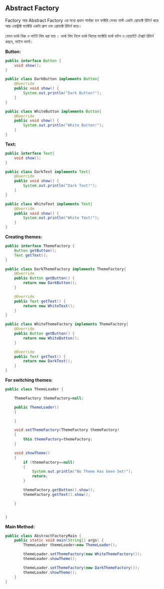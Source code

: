 ## Abstract Factory 

Factory আর Abstract Factory  এর মধ্যে প্রধান পার্থক্য হল ফাক্টরি মেথড যাস্ট একটা প্রোডাক্ট
রিটার্ন করে আর এবস্ট্রাক্ট ফ্যাক্টরি একটা গ্রুপ ওফ প্রোডাক্ট রিটার্ন করে। 

যেমন ডার্ক থিক ও লাইট থিম ধরা যায় । ডার্ক থিম নিলে ডার্ক থিমের ফ্যাক্টরি ডার্ক বাটন ও 
হোয়াইট টেক্সট রিটার্ন করবে, ভাইস ভার্সা। 

**Button:**
```java
public interface Button {
    void show();
}
```

```java
public class DarkButton implements Button{
    @Override
    public void show() {
        System.out.println("Dark Button!");
    }
}
```
```java
public class WhiteButton implements Button{
    @Override
    public void show() {
        System.out.println("White Button!");
    }
}
```
**Text:**
```java
public interface Text{
    void show();
}

```
```java
public class DarkText implements Text{
    @Override
    public void show() {
        System.out.println("Dark Text!");
    }
}
```
```java
public class WhiteText implements Text{
    @Override
    public void show() {
        System.out.println("White Text!");
    }
}
```
**Creating themes:**
```java
public interface ThemeFactory {
    Button getButton();
    Text getText();
}
```
```java
public class DarkThemeFactory implements ThemeFactory{
    @Override
    public Button getButton() {
        return new DarkButton();
    }

    @Override
    public Text getText() {
        return new WhiteText();
    }
}
```
```java
public class WhiteThemeFactory implements ThemeFactory{
    @Override
    public Button getButton() {
        return new WhiteButton();
    }

    @Override
    public Text getText() {
        return new DarkText();
    }
}
```
**For switching themes:**
```java
public class ThemeLoader {

    ThemeFactory themeFactory=null;

    public ThemeLoader()
    {

    }

    void setThemeFactory(ThemeFactory themeFactory)
    {
        this.themeFactory=themeFactory;
    }

    void showTheme()
    {
        if (themeFactory==null)
        {
            System.out.println("No Theme Has been Set!");
            return;
        }

        themeFactory.getButton().show();
        themeFactory.getText().show();

    }


}
```
**Main Method:**
```java
public class AbstractFactoryMain {
    public static void main(String[] args) {
        ThemeLoader themeLoader=new ThemeLoader();

        themeLoader.setThemeFactory(new WhiteThemeFactory());
        themeLoader.showTheme();

        themeLoader.setThemeFactory(new DarkThemeFactory());
        themeLoader.showTheme();
    }
}
```